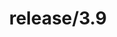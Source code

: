 ---
title: "release/3.9"
description: >
  release/3.9 CHANGELOG Summary, most recent version: v3.9.6, time: 2023-01-05
weight: -39
---